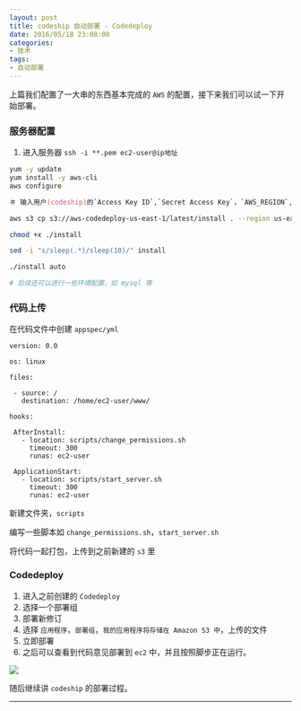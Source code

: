 ```yaml
---
layout: post
title: codeship 自动部署 - Codedeploy
date: 2016/05/18 23:08:00
categories:
- 技术
tags:
- 自动部署
---
```


上篇我们配置了一大串的东西基本完成的 `AWS` 的配置，接下来我们可以试一下开始部署。

### 服务器配置

1. 进入服务器 `ssh -i **.pem ec2-user@ip地址 `

```zsh
yum -y update
yum install -y aws-cli
aws configure

＃ 输入用户(codeship)的`Access Key ID`,`Secret Access Key`，`AWS_REGION`,`json`

aws s3 cp s3://aws-codedeploy-us-east-1/latest/install . --region us-east-1

chmod +x ./install

sed -i "s/sleep(.*)/sleep(10)/" install

./install auto

# 后续还可以进行一些环境配置，如 mysql 等

```

### 代码上传

在代码文件中创建 `appspec/yml`

```
version: 0.0

os: linux

files:

 - source: /
   destination: /home/ec2-user/www/

hooks:

 AfterInstall:
   - location: scripts/change_permissions.sh
     timeout: 300
     runas: ec2-user

 ApplicationStart:
   - location: scripts/start_server.sh
     timeout: 300
     runas: ec2-user

```

新建文件夹，`scripts`

编写一些脚本如 `change_permissions.sh`，`start_server.sh`

将代码一起打包，上传到之前新建的 `s3` 里

### Codedeploy

1. 进入之前创建的 `Codedeploy`
2. 选择一个部署组
3. 部署新修订
4. 选择 `应用程序`，`部署组`，`我的应用程序将存储在 Amazon S3 中`，上传的文件
5. 立即部署
6. 之后可以查看到代码意见部署到 `ec2` 中，并且按照脚步正在运行。

![](http://pics.naaln.com/blog/2019-01-14-060811.jpg-basicBlog)

随后继续讲 `codeship` 的部署过程。

----------

